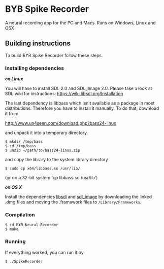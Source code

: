 BYB Spike Recorder
===================

A neural recording app for the PC and Macs.  Runs on Windows, Linux and OSX


Building instructions
------------------------

To build BYB Spike Recorder follow these steps.

### Installing dependencies

***on Linux***

You will have to install SDL 2.0 and SDL_Image 2.0.
Please take a look at SDL wiki for instructions:
https://wiki.libsdl.org/Installation


The last dependency is libbass which isn’t available as a package in most
distributions. Therefore you have to install it manually.
To do that, download it from

http://www.un4seen.com/download.php?bass24-linux

and unpack it into a temporary directory.

```
$ mkdir /tmp/bass
$ cd /tmp/bass
$ unzip ~/path/to/bass24-linux.zip
```

and copy the library to the system library directory

```
$ sudo cp x64/libbass.so /usr/lib/
```

(or on a 32-bit system 'cp libbass.so /usr/lib')

***on OS X***

Install the dependencies [libsdl](https://www.libsdl.org/download-1.2.php) and [sdl_image](https://www.libsdl.org/projects/SDL_image/release-1.2.html) by downloading the linked .dmg files and moving the .framework files to `/Library/Frameworks`.

### Compilation

```
$ cd BYB-Neural-Recorder
$ make
```

### Running

If everything worked, you can run it by

```
$ ./SpikeRecorder
```
